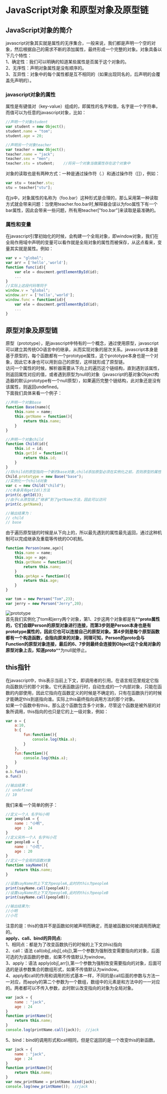 # JavaScript对象 和原型对象及原型链 

## JavaScript对象的简介  
javascript对象其实就是属性的无序集合，一般来说，我们都是声明一个空的对象，然后根据自己的需求不断的添加属性，最终形成一个完整的对象。对象具备以下几个特性：  
1、确定性：我们可以明确的知道某些属性是否属于这个对象的。  
2、无序性：声明对象属性是没有顺序的。  
3、互异性：对象中的每个属性都是互不相同的（如果出现同名的，后声明的会覆盖先声明的）。  
### javascript对象的属性  
属性是有键值对（key-value）组成的，即属性的名字和值，名字是一个字符串，而值可以为任意的javascript对象，比如：  
```js
//声明一个对象student
var student = new Object();
student.name = "tom";
student.age = 20;

//声明另一个对象teacher
var teacher = new Object();
teacher.name = "jack";
teacher.sex = "men";
teacher.stu = student;    //将另一个对象当做属性存在这个对象中
```  
对象的读取也是有两种方式：一种是通过操作符（.）和通过操作符（[]），例如：  
```js
var stu = teacher.stu;
stu = teacher["stu"];
```  
在js中，对象属性的名称为（foo.bar）这种形式是合理的，那么采用第一种读取方式就会带来问题：当使用teacher.foo.bar时,解释器会误以为foo属性下有一个bar属性，因此会带来一些问题，所有用teacher["foo.bar"]来读取是最准确的。  
### 属性和变量  
在javascript引擎初始化的时候，会构建一个全局对象，即window对象，我们在全局作用域中声明的变量可以看作就是全局对象的属性而被保存，从这点看来，变量其实就是属性。例如：  
```js
var v = "global";
var arr = ['hello','world'];
function func(id){
    var ele = doucment.getElementById(id);
    ...
}
//实际上这段代码等同于
window.v = "global";
window.arr = ['hello','world'];
window.func = function(id){
    var ele = doucment.getElementById(id);
    ...
}
```  
## 原型对象及原型链  
原型（prototype），是javascript中特有的一个概念，通过使用原型，javascript可以建立其传统OO语言中的继承，从而实现对象的层次关系。javascript本身是基于原型的，每个函数都有一个prototype属性，这个prototype本身也是一个对象，因此它本身也可以用到自己的原型，这样就形成了原型链。  
访问一个属性的时候，解析器需要从下向上的遍历这个链结构，直到遇到该属性，则返回属性对应的值，或者遇到原型为null的对象（javascript的基对象Object构造器的默认prototype有一个null原型），如果遍历完整个链结构，此对象还是没有该属性，则返回undefined。  
下面我们具体来看一个例子：  
```js
//声明一个对象base
function Base(name){
    this.name = name;
    this.getName = function(){
        return this.name;
    }
}

//声明一个对象child
function Child(id){
    this.id = id;
    this.getId = function(){
        return this.id;
    }
}
//将child的原型指向一个新的base对象,child添加原型必须在实例化之前，否则原型的属性不会添加成功。
Child.prototype = new Base("base");
//实例化一个child对象
var c = new Child("child");
//c本身具有getId()方法
print(c.getId());
//由于c从原型链上“继承”到了getName方法，因此可以访问
print(c.getName);

//输出结果为：
// child
// base
```  
由于遍历原型链的时候是从下向上的，所以最先遇到的属性最先返回，通过这种机制可以完成继承及重载等传统的OO机制。  
```js
function Person(name,age){
    this.name = name;
    this.age = age;
    this.getName = function(){
        return this.name;
    }
    this.getAge = function(){
        return this.age;
    }
}

var tom = new Person("Tom",23);
var jerry = new Person("Jerry",20);
```  
![prototype](https://github.com/IFYOUUUU/Blog/blob/master/images/prototype.png)  
首先我们实例化了tom和jerry两个对象，第1、2步这两个对象都是有**__proto__**属性的，它们会跟Person的原型对象进行连接，而第3步则是Person本身也是有prototype属性的，因此它也可以连接自己的原型对象。第4步则是每个原型函数都有一个构造函数，会指向原来的对象，同理可知，Person的**__proto__**会与Function的原型对象连接，最后的6、7步则最终会连接到Object这个全局对象的原型对象上去，知道**__proto__**为null就停止。
## this指针  
在javascript中，this表示当前上下文，即调用者的引用。在语言规范里规定它指向函数执行的那个对象。它代表函数运行时，自动生成的一个内部对象，只能在函数的内部使用，因此它指向在函数定义的时候是不确定的，只有在函数执行的时候才能确定this到底指向谁。实际上this最终指向调用方法的那个对象。  
如果一个函数中有this，那么这个函数包含多个对象，尽管这个函数是被外层的对象所调用，this指向的也只是它的上一级对象，例如：  
```js
var o = {
    a:10,
    b:{
        fun:function(){
            console.log(this.a);
        }
    },
    fun:function(){
        console.log(this.a);
    }
}
o.b.fun();
o.fun()

//输出结果：
// undefined
// 10
```  
我们来看一个简单的例子：  
```js
//定义一个人 名字叫小明
var peopleA = {
    name : "小明",
    age : 24
}
//定义另外一个人 名字叫小花
var peopleB = {
    name : "小花",
    age : 20
}
//定义一个全局的函数对象
function sayName(){
    return this.name;
}

//设置sayName的上下文为peopleA,此时的this为peopleA
print(sayName.call(peopleA));
//设置sayName的上下文为peopleB,此时的this为peopleB
print(sayName.call(peopleB));

//输出结果为:
//小明
//小花
```  
注意的是：this的值并不是函数如何被声明而确定，而是被函数如何被调用而确定的。  
**apply、call、bind的异同点:**  
1、相同点：都是为了改变函数执行的时候的上下文(this)指向  
2、call：语法 call(obj[,obj][,obj]),第一个参数为强制改变需要指向的对象，后面可选的为该函数的参数，如果不传值默认为window。  
3、apply：语法 apply(obj[,arr]),第一个参数为强制改变需要指向的对象，后面可选的是该参数集合的数组形式，如果不传值默认为window。  
4、apply和call的作用和调用的形式基本一样，不同的是call后面的参数与方法一一对应，而apply的第二个参数为一个数组，数组中的元素是和方法中的一一对应的。两者都可以不传入参数，此时默认改变指向的对象为全局对象。  
```js
var jack = {
    name : "jack",
    age : 24
}
function printName(){
    return this.name;
}
console.log(printName.call(jack));  //jack
```   
5、bind：bind的调用形式和call相同，但是它返回的是一个改变this的新函数。  
```js
var jack = {
    name : "jack",
    age : 24
}
function printName(){
    return this.name;
}
var new_printName = printName.bind(jack);
console.log(new_printName());  //jack
```
